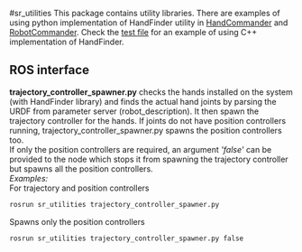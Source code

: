 #sr_utilities
This package contains utility libraries.
There are examples of using python implementation of HandFinder utility in [HandCommander](../sr_robot_commander/doc/tutorial/HandCommander.md) and [RobotCommander](../sr_robot_commander/doc/tutorial/RobotCommander.md).
Check the [test file](test/test_hand_finder.cpp) for an example of using C++ implementation of HandFinder.

## ROS interface
**trajectory_controller_spawner.py** checks the hands installed on the system (with HandFinder library) and finds the actual hand joints by parsing the URDF from parameter server (robot_description). It then spawn the trajectory controller for the hands. If joints do not have position controllers running, trajectory_controller_spawner.py spawns the position controllers too.  
If only the position controllers are required, an argument *'false'* can be provided to the node which stops it from spawning the trajectory controller but spawns all the position controllers.  
*Examples:*  
For trajectory and position controllers  
```bash
rosrun sr_utilities trajectory_controller_spawner.py
``` 
Spawns only the position controllers  
```bash
rosrun sr_utilities trajectory_controller_spawner.py false
```